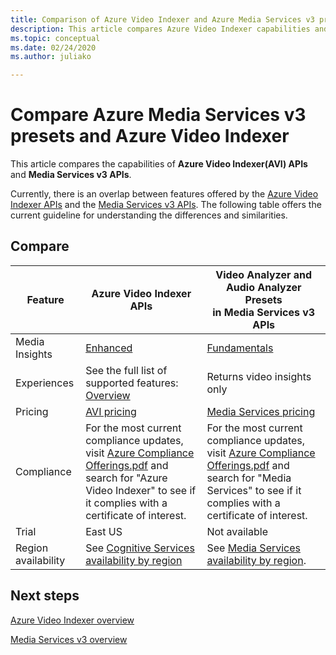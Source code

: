 ```yaml
---
title: Comparison of Azure Video Indexer and Azure Media Services v3 presets
description: This article compares Azure Video Indexer capabilities and Azure Media Services v3 presets.
ms.topic: conceptual
ms.date: 02/24/2020
ms.author: juliako

---
```


# Compare Azure Media Services v3 presets and Azure Video Indexer

This article compares the capabilities of **Azure Video Indexer(AVI) APIs** and **Media Services v3 APIs**.

Currently, there is an overlap between features offered by the [Azure Video Indexer APIs](https://api-portal.videoindexer.ai/) and the [Media Services v3 APIs](https://github.com/Azure/azure-rest-api-specs/blob/master/specification/mediaservices/resource-manager/Microsoft.Media/stable/2018-07-01/Encoding.json). The following table offers the current guideline for understanding the differences and similarities.

## Compare

|Feature|Azure Video Indexer APIs |Video Analyzer and Audio Analyzer Presets<br/>in Media Services v3 APIs|
|---|---|---|
|Media Insights|[Enhanced](video-indexer-output-json-v2.md) |[Fundamentals](/azure/media-services/latest/analyze-video-audio-files-concept)|
|Experiences|See the full list of supported features: <br/> [Overview](video-indexer-overview.md)|Returns video insights only|
|Pricing|[AVI pricing](https://azure.microsoft.com/pricing/details/video-indexer/) |[Media Services pricing](https://azure.microsoft.com/pricing/details/media-services/#analytics) |
|Compliance|For the most current compliance updates, visit [Azure Compliance Offerings.pdf](https://gallery.technet.microsoft.com/Overview-of-Azure-c1be3942/file/178110/23/Microsoft%20Azure%20Compliance%20Offerings.pdf) and search for "Azure Video Indexer" to see if it complies with a certificate of interest.|For the most current compliance updates, visit [Azure Compliance Offerings.pdf](https://gallery.technet.microsoft.com/Overview-of-Azure-c1be3942/file/178110/23/Microsoft%20Azure%20Compliance%20Offerings.pdf) and search for "Media Services" to see if it complies with a certificate of interest.|
|Trial|East US|Not available|
|Region availability|See [Cognitive Services availability by region](https://azure.microsoft.com/global-infrastructure/services/?products=cognitive-services)|See [Media Services availability by region](https://azure.microsoft.com/global-infrastructure/services/?products=media-services).|

## Next steps

[Azure Video Indexer overview](video-indexer-overview.md)

[Media Services v3 overview](/azure/media-services/latest/media-services-overview)
